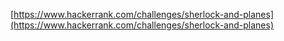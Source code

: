 [https://www.hackerrank.com/challenges/sherlock-and-planes](https://www.hackerrank.com/challenges/sherlock-and-planes)
